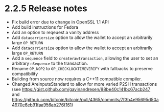 2.2.5 Release notes
===================

- Fix build error due to change in OpenSSL 1.1 API
- Add build instructions for Fedora
- Add an option to reqeuest a vanity address
- Add `datacarriersize` option to allow the wallet to 
  accept an arbitrarily large `OP_RETURN`
- Add `datacarriersize` option to allow the wallet to accept an arbitrarily
  large `OP_RETURN`
- Add a `sequence` field to `createrawtransaction`, allowing the user to set
  an arbitrary `nSequence` to the transaction.
- Rename `OP_NOP2` to `OP_CHECKLOCKTIMEVERIFY` with fallbacks to preserve 
  compatibility
- Building from source now requires a C++11 compatible compiler.
- Changed AreInputsStandard to allow for more varied P2SH transactions
  (see https://gist.github.com/gavinandresen/88be40c141bc67acb247 and
   https://github.com/bitcoin/bitcoin/pull/4365/commits/7f3b4e95695d50a4970e6eb91faa956ab276f161)
